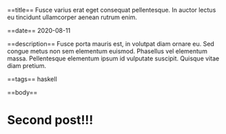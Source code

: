 ==title==
Fusce varius erat eget consequat pellentesque. In auctor lectus eu tincidunt ullamcorper aenean rutrum enim.

==date==
2020-08-11

==description==
Fusce porta mauris est, in volutpat diam ornare eu. Sed congue metus non sem elementum euismod. Phasellus vel elementum massa. Pellentesque elementum ipsum id vulputate suscipit. Quisque vitae diam pretium.

==tags==
haskell

==body==
# Second post!!! 
